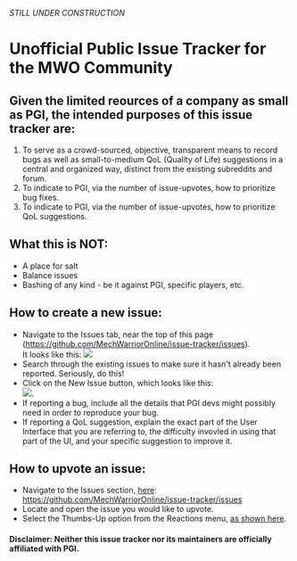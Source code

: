 *STILL UNDER CONSTRUCTION*

# Unofficial Public Issue Tracker for the MWO Community

## Given the limited reources of a company as small as PGI, the intended purposes of this issue tracker are:
1. To serve as a crowd-sourced, objective, transparent means to record bugs as well as small-to-medium QoL (Quality of Life) suggestions in a central and organized way, distinct from the existing subreddits and forum.
2. To indicate to PGI, via the number of issue-upvotes, how to prioritize bug fixes.
3. To indicate to PGI, via the number of issue-upvotes, how to prioritize QoL suggestions.
  
  
## What this is NOT:
* A place for salt
* Balance issues
* Bashing of any kind - be it against PGI, specific players, etc.
  
## How to create a new issue:
* Navigate to the Issues tab, near the top of this page (https://github.com/MechWarriorOnline/issue-tracker/issues).  
It looks like this: ![](https://help.github.com/assets/images/help/repository/repo-tabs-issues.png)
* Search through the existing issues to make sure it hasn't already been reported. Seriously, do this!
* Click on the New Issue button, which looks like this:  
![](https://help.github.com/assets/images/help/issues/new_issues_button.png).
* If reporting a bug, include all the details that PGI devs might possibly need in order to reproduce your bug.
* If reporting a QoL suggestion, explain the exact part of the User Interface that you are referring to, the difficulty invovled in using that part of the UI, and your specific suggestion to improve it.
  
## How to upvote an issue:
* Navigate to the Issues section, [here](https://github.com/MechWarriorOnline/issue-tracker/issues): https://github.com/MechWarriorOnline/issue-tracker/issues
* Locate and open the issue you would like to upvote.
* Select the Thumbs-Up option from the Reactions menu, [as shown here](http://lauhakari.com/content/uploads/2016/03/github_reactions.png).


#### Disclaimer: Neither this issue tracker nor its maintainers are officially affiliated with PGI.

